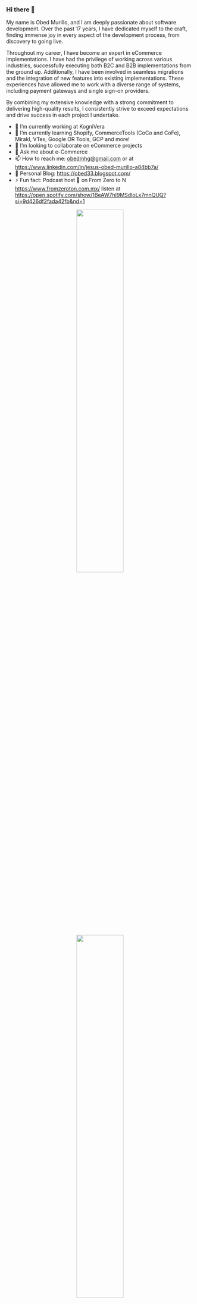 ### Hi there 👋

My name is Obed Murillo, and I am deeply passionate about software development. Over the past 17 years, I have dedicated myself to the craft, finding immense joy in every aspect of the development process, from discovery to going live.

Throughout my career, I have become an expert in eCommerce implementations. I have had the privilege of working across various industries, successfully executing both B2C and B2B implementations from the ground up. Additionally, I have been involved in seamless migrations and the integration of new features into existing implementations. These experiences have allowed me to work with a diverse range of systems, including payment gateways and single sign-on providers.

By combining my extensive knowledge with a strong commitment to delivering high-quality results, I consistently strive to exceed expectations and drive success in each project I undertake.

- 🔭 I’m currently working at KogniVera
- 🌱 I’m currently learning Shopify, CommerceTools (CoCo and CoFe), Mirakl, VTex, Google OR Tools, GCP and more!
- 👯 I’m looking to collaborate on eCommerce projects
- 💬 Ask me about e-Commerce
- 📫 How to reach me: obedmhg@gmail.com or at https://www.linkedin.com/in/jesus-obed-murillo-a84bb7a/
- 📝 Personal Blog:  https://obed33.blogspot.com/ 
- ⚡ Fun fact: Podcast host 🎤 on From Zero to N https://www.fromzeroton.com.mx/ listen at https://open.spotify.com/show/1BeAW7hI9MSdloLx7mnQUQ?si=9d426df2fada42fb&nd=1

<p align="center">
  <img height="50%" width="auto" src ="https://github-readme-stats.vercel.app/api?username=obedmhg&show_icons=true&count_private=true&bg_color=00000000">
  <br>
  <img height="50%" width="auto" src ="https://github-readme-stats.vercel.app/api/top-langs/?username=obedmhg&layout=compact&bg_color=00000000&langs_count=6&hide=jupyter%20notebook,tex,css,php">
  <br>  
</p>

<!-- <p align="center">
  <img align="left" src ="https://github-readme-stats.vercel.app/api/pin/?username=obedmhg&repo=ytdx">
  <img align="right" src ="https://github-readme-stats.vercel.app/api/pin/?username=obedmhg&repo=pixel-weather">
</p> -->


<!--

